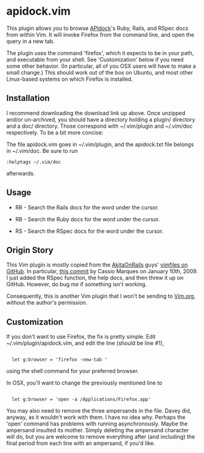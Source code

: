 # apidock.vim #

This plugin allows you to browse [APIdock](http://apidock.com)'s Ruby, Rails, and RSpec docs
from within Vim.  It will invoke Firefox from the command line, and open the
query in a new tab.

The plugin uses the command 'firefox', which it expects to be in your path, and executable from your shell.  See 'Customization' below if you need some other behavior.  (In particular, all of you OSX users will have to make a small change.)  This should work out of the box on Ubuntu, and most other Linux-based systems on which Firefox is installed.

## Installation ##

I recommend downloading the download link up above.  Once unzipped and/or
un-archived, you should have a directory holding a plugin/ directory and a doc/
directory.  Those correspond with ~/.vim/plugin and ~/.vim/doc respectively.
To be a bit more concise:

The file apidock.vim goes in ~/.vim/plugin, and the apidock.txt file belongs in ~/.vim/doc.  Be sure to run

    :helptags ~/.vim/doc

afterwards.

## Usage ##

* RR - Search the Rails docs for the word under the cursor.

* RB - Search the Ruby docs for the word under the cursor.

* RS - Search the RSpec docs for the word under the cursor.

## Origin Story ##

This Vim plugin is mostly copied from the [AkitaOnRails](http://www.akitaonrails.com/) guys' [vimfiles on GitHub](http://github.com/akitaonrails/vimfiles/tree/master).  In particular, [this commit](http://github.com/fabiokung/vimfiles/commit/6723ec056282f4d2d66d214c921111f57fa48035) by Cassio Marques on January 10th, 2009.  I just added the RSpec function, the help docs, and then threw it up on GitHub.  However, do bug _me_ if something isn't working.

Consequently, this is another Vim plugin that I won't be sending to [Vim.org](http://vim.org), without the author's permission.

## Customization ##

If you don't want to use Firefox, the fix is pretty simple.  Edit
~/.vim/plugin/apidock.vim, and edit the line (should be line #1),

<pre><code>
  let g:browser = 'firefox -new-tab '
</code></pre>

using the shell command for your preferred browser.

In OSX, you'll want to change the previously mentioned line to

<pre><code>
  let g:browser = 'open -a /Applications/Firefox.app'
</code></pre>

You may also need to remove the three ampersands in the file.  Davey did, anyway, as it wouldn't work with them.  I have no idea why.  Perhaps the 'open' command has problems with running asynchronously.  Maybe the ampersand insulted its mother.  Simply deleting the ampersand character will do, but you are welcome to remove everything after (and including) the final period from each line with an ampersand, if you'd like.

